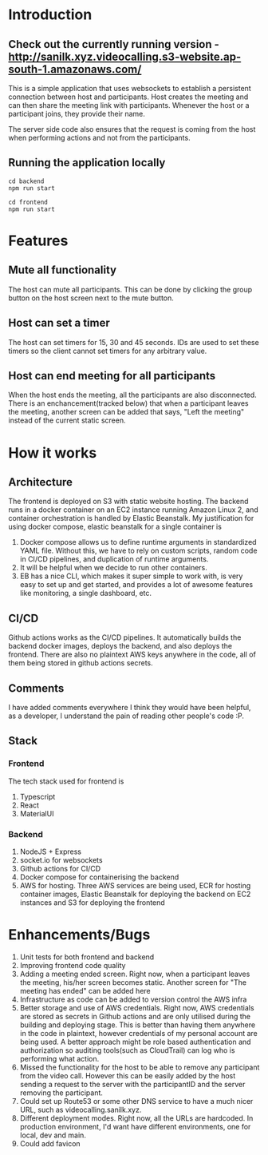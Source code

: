 # Introduction

## Check out the currently running version - http://sanilk.xyz.videocalling.s3-website.ap-south-1.amazonaws.com/

This is a simple application that uses websockets to establish a persistent connection between host and participants. Host creates the meeting and can then share the meeting link with participants. Whenever the host or a participant joins, they provide their name.

The server side code also ensures that the request is coming from the host when performing actions and not from the participants.

## Running the application locally
```
cd backend
npm run start
```

```
cd frontend
npm run start
```

# Features

## Mute all functionality
The host can mute all participants. This can be done by clicking the group button on the host screen next to the mute button.

## Host can set a timer
The host can set timers for 15, 30 and 45 seconds. IDs are used to set these timers so the client cannot set timers for any arbitrary value.

## Host can end meeting for all participants
When the host ends the meeting, all the participants are also disconnected. There is an enchancement(tracked below) that when a participant leaves the meeting, another screen can be added that says, "Left the meeting" instead of the current static screen.

# How it works

## Architecture
The frontend is deployed on S3 with static website hosting. The backend runs in a docker container on an EC2 instance running Amazon Linux 2, and container orchestration is handled by Elastic Beanstalk. My justification for using docker compose, elastic beanstalk for a single container is
1. Docker compose allows us to define runtime arguments in standardized YAML file. Without this, we have to rely on custom scripts, random code in CI/CD pipelines, and duplication of runtime arguments.
2. It will be helpful when we decide to run other containers.
3. EB has a nice CLI, which makes it super simple to work with, is very easy to set up and get started, and provides a lot of awesome features like monitoring, a single dashboard, etc.

## CI/CD
Github actions works as the CI/CD pipelines. It automatically builds the backend docker images, deploys the backend, and also deploys the frontend. There are also no plaintext AWS keys anywhere in the code, all of them being stored in github actions secrets.

## Comments
I have added comments everywhere I think they would have been helpful, as a developer, I understand the pain of reading other people's code :P.

## Stack
### Frontend
The tech stack used for frontend is
1. Typescript
2. React
3. MaterialUI

### Backend
1. NodeJS + Express
2. socket.io for websockets
3. Github actions for CI/CD
4. Docker compose for containerising the backend
4. AWS for hosting. Three AWS services are being used, ECR for hosting container images, Elastic Beanstalk for deploying the backend on EC2 instances and S3 for deploying the frontend

# Enhancements/Bugs
1. Unit tests for both frontend and backend
2. Improving frontend code quality
3. Adding a meeting ended screen. Right now, when a participant leaves the meeting, his/her screen becomes static. Another screen for "The meeting has ended" can be added here
4. Infrastructure as code can be added to version control the AWS infra
5. Better storage and use of AWS credentials. Right now, AWS credentials are stored as secrets in Github actions and are only utilised during the building and deploying stage. This is better than having them anywhere in the code in plaintext, however credentials of my personal account are being used. A better approach might be role based authentication and authorization so auditing tools(such as CloudTrail) can log who is performing what action.
6. Missed the functionality for the host to be able to remove any participant from the video call. However this can be easily added by the host sending a request to the server with the participantID and the server removing the participant.
7. Could set up Route53 or some other DNS service to have a much nicer URL, such as videocalling.sanilk.xyz.
8. Different deployment modes. Right now, all the URLs are hardcoded. In production environment, I'd want have different environments, one for local, dev and main.
9. Could add favicon